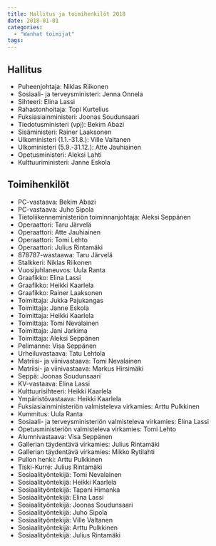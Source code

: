 ```yaml
---
title: Hallitus ja toimihenkilöt 2018
date: 2018-01-01
categories:
  - "Wanhat toimijat"
tags:
---
```



## Hallitus
- Puheenjohtaja: Niklas Riikonen
- Sosiaali- ja terveysministeri: Jenna Onnela
- Sihteeri: Elina Lassi
- Rahastonhoitaja: Topi Kurtelius
- Fuksiasiainministeri:	Joonas Soudunsaari
- Tiedotusministeri (vpj): Bekim Abazi
- Sisäministeri: Rainer Laaksonen
- Ulkoministeri (1.1.-31.8.):	Ville Valtanen
- Ulkoministeri (5.9.-31.12.):	Atte Jauhiainen
- Opetusministeri:	Aleksi Lahti
- Kulttuuriministeri: Janne Eskola


## Toimihenkilöt
- PC-vastaava: Bekim Abazi
- PC-vastaava: Juho Sipola
- Tietoliikenneministeriön toiminnanjohtaja: Aleksi Seppänen
- Operaattori: Taru Järvelä
- Operaattori: Atte Jauhiainen
- Operaattori: Tomi Lehto
- Operaattori: Julius Rintamäki
- 878787-wastaawa: Taru Järvelä
- Stalkkeri: Niklas Riikonen
- Vuosijuhlaneuvos: Uula Ranta
- Graafikko: Elina Lassi
- Graafikko: Heikki Kaarlela
- Graafikko: Rainer Laaksonen
- Toimittaja: Jukka Pajukangas
- Toimittaja: Janne Eskola
- Toimittaja: Heikki Kaarlela
- Toimittaja: Tomi Nevalainen
- Toimittaja: Jani Jarkima
- Toimittaja: Aleksi Seppänen
- Pelimanne: Visa Seppänen
- Urheiluvastaava: Tatu Lehtola
- Matriisi- ja viinivastaava: Tomi Nevalainen
- Matriisi- ja viinivastaava: Markus Hirsimäki
- Seppä: Joonas Soudunsaari
- KV-vastaava: Elina Lassi
- Kulttuurisihteeri: Heikki Kaarlela
- Ympäristövastaava: Heikki Kaarlela
- Fuksiasiainministeriön valmisteleva virkamies: Arttu Pulkkinen
- Kummitus: Uula Ranta
- Sosiaali- ja terveysministeriön valmisteleva virkamies: Elina Lassi
- Opetusministeriön valmisteleva virkamies: Tomi Lehto
- Alumnivastaava: Visa Seppänen
- Gallerian täydentävä virkamies: Julius Rintamäki
- Gallerian täydentävä virkamies: Mikko Rytilahti
- Pullon henki: Arttu Pulkkinen
- Tiski-Kurre: Julius Rintamäki
- Sosiaalityöntekijä: Tomi Nevalainen
- Sosiaalityöntekijä: Heikki Kaarlela
- Sosiaalityöntekijä: Tapani Himanka
- Sosiaalityöntekijä: Elina Lassi
- Sosiaalityöntekijä: Joonas Soudunsaari
- Sosiaalityöntekijä: Juho Sipola
- Sosiaalityöntekijä: Ville Valtanen
- Sosiaalityöntekijä: Arttu Pulkkinen
- Sosiaalityöntekijä: Julius Rintamäki